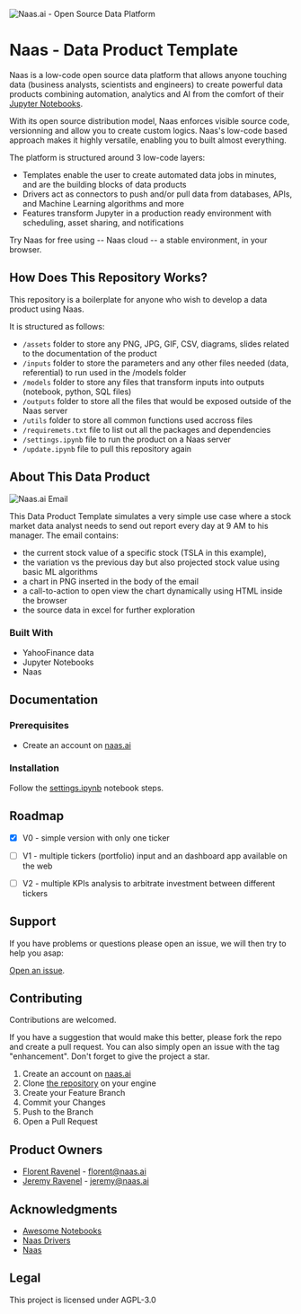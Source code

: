 ![Naas.ai - Open Source Data Platform](assets/naas-banner.jpeg)

# Naas - Data Product Template

Naas is a low-code open source data platform that allows anyone touching data (business analysts, scientists and engineers) to create powerful data products combining automation, analytics and AI from the comfort of their [Jupyter Notebooks](https://jupyter.org/).

With its open source distribution model, Naas enforces visible source code, versionning and allow you to create custom logics. Naas's low-code based approach makes it highly versatile, enabling you to built almost everything.

The platform is structured around 3 low-code layers: 
- Templates enable the user to create automated data jobs in minutes, and are the building blocks of data products
- Drivers act as connectors to push and/or pull data from databases, APIs, and Machine Learning algorithms and more
- Features transform Jupyter in a production ready environment with scheduling, asset sharing, and notifications

Try Naas for free using -- Naas cloud -- a stable environment, in your browser.

## How Does This Repository Works?

This repository is a boilerplate for anyone who wish to develop a data product using Naas.

It is structured as follows: 
- `/assets` folder to store any PNG, JPG, GIF, CSV, diagrams, slides related to the documentation of the product
- `/inputs` folder to store the parameters and any other files needed (data, referential) to run  used in the /models folder
- `/models` folder to store any files that transform inputs into outputs (notebook, python, SQL files)
- `/outputs` folder to store all the files that would be exposed outside of the Naas server
- `/utils` folder to store all common functions used accross files
- `/requiremets.txt` file to list out all the packages and dependencies
- `/settings.ipynb` file to run the product on a Naas server 
- `/update.ipynb` file to pull this repository again



## About This Data Product

![Naas.ai Email](assets/mail.gif)

This Data Product Template simulates a very simple use case where a stock market data analyst needs to send out report every day at 9 AM to his manager. The email contains:
- the current stock value of a specific stock (TSLA in this example),
- the variation vs the previous day but also projected stock value using basic ML algorithms
- a chart in PNG inserted in the body of the email 
- a call-to-action to open view the chart dynamically using HTML inside the browser
- the source data in excel for further exploration 

### Built With

* YahooFinance data
* Jupyter Notebooks
* Naas

## Documentation

### Prerequisites

* Create an account on [naas.ai](https://www.naas.ai/free-forever)

### Installation

Follow the [settings.ipynb](settings.ipynb) notebook steps.

## Roadmap

- [x] V0 - simple version with only one ticker 
- [ ] V1 - multiple tickers (portfolio) input and an dashboard app available on the web
- [ ] V2 - multiple KPIs analysis to arbitrate investment between different tickers


## Support

If you have problems or questions please open an issue, we will then try to help you asap:

[Open an issue](https://github.com/jupyter-naas/data-product-template/issues).


## Contributing

Contributions are welcomed.

If you have a suggestion that would make this better, please fork the repo and create a pull request. You can also simply open an issue with the tag "enhancement".
Don't forget to give the project a star.

1. Create an account on [naas.ai](https://www.naas.ai/free-forever)
2. Clone [the repository](https://github.com/jupyter-naas/data-product-template) on your engine 
2. Create your Feature Branch
3. Commit your Changes
4. Push to the Branch
5. Open a Pull Request


## Product Owners

* [Florent Ravenel](https://www.linkedin.com/in/florent-ravenel/) - florent@naas.ai
* [Jeremy Ravenel](https://www.linkedin.com/in/ACoAAAJHE7sB5OxuKHuzguZ9L6lfDHqw--cdnJg/) - jeremy@naas.ai


## Acknowledgments

* [Awesome Notebooks](https://github.com/jupyter-naas/awesome-notebooks)
* [Naas Drivers](https://github.com/jupyter-naas/drivers)
* [Naas](https://github.com/jupyter-naas/naas)


## Legal

This project is licensed under AGPL-3.0